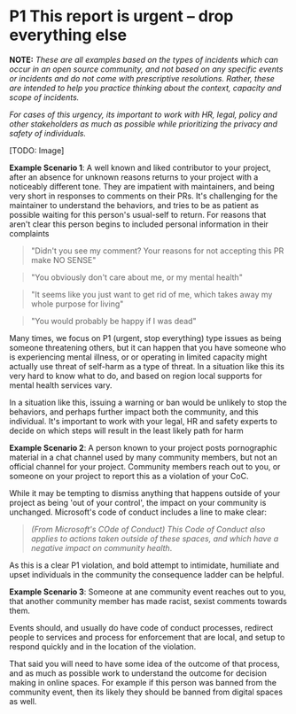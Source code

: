 # P1 This report is urgent – drop everything else

**NOTE:** *These are all examples based on the types of incidents which can occur in an open source community, and not based on any specific events or incidents and do not come with prescriptive resolutions. Rather, these are intended to help you practice thinking about the context, capacity and scope of incidents.*

*For cases of this urgency, its important to work with HR, legal, policy and other stakeholders as much as possible while prioritizing the privacy and safety of individuals.*

[TODO: Image]

**Example Scenario 1**:  A well known and liked contributor to your project, after an absence for unknown reasons returns to your project with a noticeably different tone.  They are impatient with maintainers, and being very short in responses to comments on their PRs.  It's challenging for the maintainer to understand the behaviors, and tries to be as patient as possible waiting for this person's usual-self to return.  For reasons that aren't clear this person begins to included personal information in their complaints

> "Didn't you see my comment? Your reasons for not accepting this PR make NO SENSE"

> "You obviously don't care about me, or my mental health"

> "It seems like you just want to get rid of me, which takes away my whole purpose for living"

> "You would probably be happy if I was dead"


Many times, we focus on P1 (urgent, stop everything) type issues as being someone threatening others, but it can happen that you have someone who is experiencing mental illness, or or operating in limited capacity might actually use threat of self-harm as a type of threat. In a situation like this its very hard to know what to do, and based on region local supports for mental health services vary. 

In a situation like this, issuing a warning or ban would be unlikely to stop the behaviors, and perhaps further impact both the community, and this individual. It's important to work with your legal, HR and safety experts to decide on which steps will result in the least likely path for harm  


**Example Scenario 2**:  A person known to your project posts pornographic material in a chat channel used by many community members, but not an official channel for your project.  Community members reach out to you, or someone on your project to report this as a violation of your CoC.

While it may be tempting to dismiss anything that happens outside of your project as being 'out of your control', the impact on your community is unchanged.  Microsoft's code of conduct includes a line to make clear:

> *(From Microsoft's COde of Conduct) This Code of Conduct also applies to actions taken outside of these spaces, and which have a negative impact on community health*.

As this is a clear P1 violation, and bold attempt to intimidate, humiliate and upset individuals in the community the consequence ladder can be helpful. 

**Example Scenario 3**:  Someone at ane community event reaches out to you, that another community member has made racist, sexist comments towards them. 

Events should, and usually do have code of conduct processes, redirect people to services and process for enforcement that are local, and setup to respond quickly and in the location of the violation.  

That said you will need to have some idea of the outcome of that process, and as much as possible work to understand the outcome for decision making in online spaces. For example if this person was banned from the community event, then its likely they should be banned from digital spaces as well.

